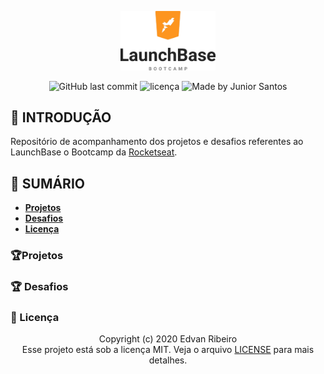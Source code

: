 <p align="center">
    <img width="30%" alt="Logo LaunchBase" src="./design/logo.png" />
</p>
<p align="center">
<img alt="GitHub last commit" src="https://img.shields.io/github/last-commit/ejunior01/launchBase"/>
<img  alt="licença" src="https://img.shields.io/github/license/ejunior01/launchBase"/>
<img alt="Made by Junior Santos" src="https://img.shields.io/badge/made%20by-Junior Santos-%237519C1"/>
<p/>

## :rocket: INTRODUÇÃO

Repositório de acompanhamento dos projetos e desafios referentes ao LaunchBase o Bootcamp da [Rocketseat](https://rocketseat.com.br/).

## :rocket: SUMÁRIO

- **[Projetos](https://github.com/ejunior01/launchBase/tree/master/projetos)**
- **[Desafios](https://github.com/ejunior01/launchBase/tree/master/desafios)**
- **[Licença]()**

### :trophy:Projetos

### :trophy: Desafios



### :pencil: Licença

<p align="center">
	Copyright (c) 2020 Edvan Ribeiro
    <br/>
    Esse projeto está sob a licença MIT. Veja o arquivo <a href="https://github.com/ejunior01/projetos_by_rocketseat/blob/master/LICENSE">LICENSE</a> para mais detalhes.
</p>
